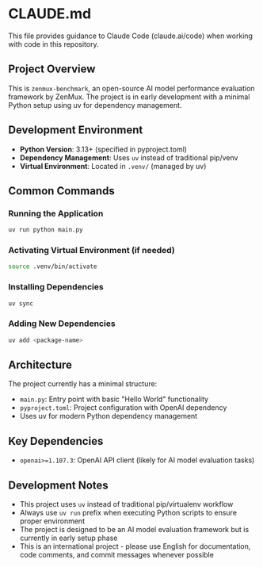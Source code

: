 # CLAUDE.md

This file provides guidance to Claude Code (claude.ai/code) when working with code in this repository.

## Project Overview

This is `zenmux-benchmark`, an open-source AI model performance evaluation framework by ZenMux. The project is in early development with a minimal Python setup using uv for dependency management.

## Development Environment

- **Python Version**: 3.13+ (specified in pyproject.toml)
- **Dependency Management**: Uses `uv` instead of traditional pip/venv
- **Virtual Environment**: Located in `.venv/` (managed by uv)

## Common Commands

### Running the Application

```bash
uv run python main.py
```

### Activating Virtual Environment (if needed)

```bash
source .venv/bin/activate
```

### Installing Dependencies

```bash
uv sync
```

### Adding New Dependencies

```bash
uv add <package-name>
```

## Architecture

The project currently has a minimal structure:

- `main.py`: Entry point with basic "Hello World" functionality
- `pyproject.toml`: Project configuration with OpenAI dependency
- Uses uv for modern Python dependency management

## Key Dependencies

- `openai>=1.107.3`: OpenAI API client (likely for AI model evaluation tasks)

## Development Notes

- This project uses `uv` instead of traditional pip/virtualenv workflow
- Always use `uv run` prefix when executing Python scripts to ensure proper environment
- The project is designed to be an AI model evaluation framework but is currently in early setup phase
- This is an international project - please use English for documentation, code comments, and commit messages whenever possible
